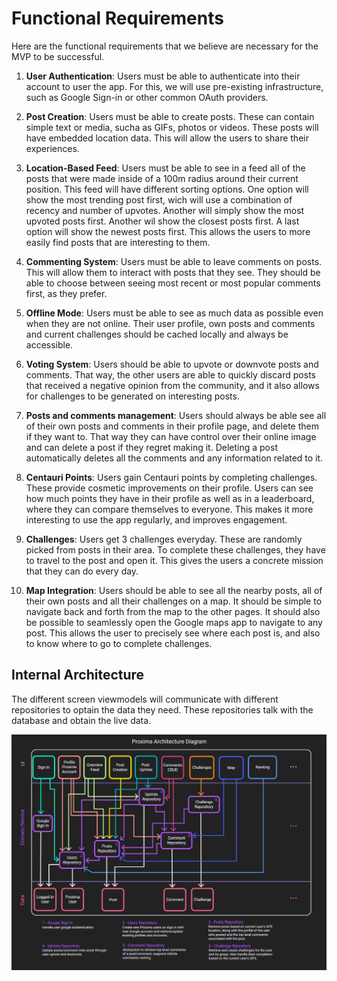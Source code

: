 # Functional Requirements
Here are the functional requirements that we believe are necessary for the MVP to be successful.


1. **User Authentication**: Users must be able to authenticate into their account to user the app. For this, we will use pre-existing infrastructure, such as Google Sign-in or other common OAuth providers.

2. **Post Creation**: Users must be able to create posts. These can contain simple text or media, sucha as GIFs, photos or videos. These posts will have embedded location data. This will allow the users to share their experiences.

3. **Location-Based Feed**: Users must be able to see in a feed all of the posts that were made inside of a 100m radius around their current position. This feed will have different sorting options. One option will show the most trending post first, wich will use a combination of recency and number of upvotes. Another will simply show the most upvoted posts first. Another wil show the closest posts first. A last option will show the newest posts first. This allows the users to more easily find posts that are interesting to them.

4. **Commenting System**: Users must be able to leave comments on posts. This will allow them to interact with posts that they see. They should be able to choose between seeing most recent or most popular comments first, as they prefer.

5. **Offline Mode**: Users must be able to see as much data as possible even when they are not online. Their user profile, own posts and comments and current challenges should be cached locally and always be accessible.

6. **Voting System**: Users should be able to upvote or downvote posts and comments. That way, the other users are able to quickly discard posts that received a negative opinion from the community, and it also allows for challenges to be generated on interesting posts.

7. **Posts and comments management**: Users should always be able see all of their own posts and comments in their profile page, and delete them if they want to. That way they can have control over their online image and can delete a post if they regret making it. Deleting a post automatically deletes all the comments and any information related to it.

8. **Centauri Points**: Users gain Centauri points by completing challenges. These provide cosmetic improvements on their profile. Users can see how much points they have in their profile as well as in a leaderboard, where they can compare themselves to everyone. This makes it more interesting to use the app regularly, and improves engagement.

9. **Challenges**: Users get 3 challenges everyday. These are randomly picked from posts in their area. To complete these challenges, they have to travel to the post and open it. This gives the users a concrete mission that they can do every day.

10. **Map Integration**: Users should be able to see all the nearby posts, all of their own posts and all their challenges on a map. It should be simple to navigate back and forth from the map to the other pages. It should also be possible to seamlessly open the Google maps app to navigate to any post. This allows the user to precisely see where each post is, and also to know where to go to complete challenges. 


## Internal Architecture
The different screen viewmodels will communicate with different repositories to optain the data they need. These repositories talk with the database and obtain the live data.

![App architecture diagram](./assets/app_diagram.jpg)